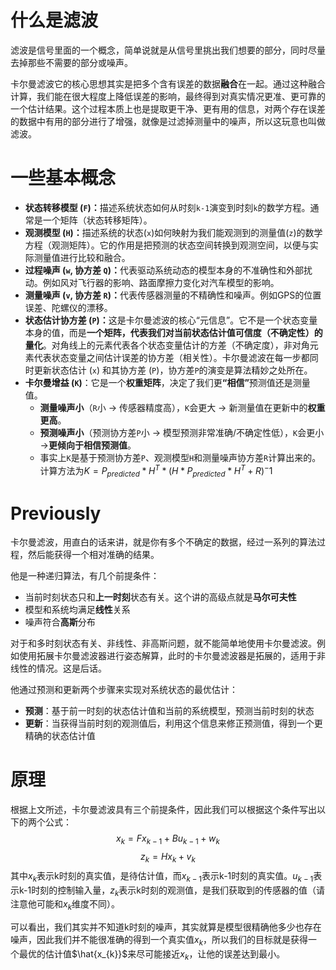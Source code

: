 # 什么是滤波

滤波是信号里面的一个概念，简单说就是从信号里挑出我们想要的部分，同时尽量去掉那些不需要的部分或噪声。

卡尔曼滤波它的核心思想其实是把多个含有误差的数据​**​融合​**​在一起。通过这种融合计算，我们能在很大程度上降低误差的影响，最终得到对真实情况更准、更可靠的一个估计结果。这个过程本质上也是提取更干净、更有用的信息，对两个存在误差的数据中有用的部分进行了增强，就像是过滤掉测量中的噪声，所以这玩意也叫做滤波。

# 一些基本概念

- **状态转移模型 (`F`)：​**​ 描述系统状态如何从时刻`k-1`演变到时刻`k`的数学方程。通常是一个矩阵（状态转移矩阵）。
- **观测模型 (`H`)：​**​ 描述系统的状态(`x`)如何映射为我们能观测到的测量值(`z`)的数学方程（观测矩阵）。它的作用是把预测的状态空间转换到观测空间，以便与实际测量值进行比较和融合。
- **过程噪声 (`w`, 协方差 `Q`)：​**​ 代表驱动系统动态的模型本身的不准确性和外部扰动。例如风对飞行器的影响、路面摩擦力变化对汽车模型的影响。
- **测量噪声 (`v`, 协方差 `R`)：​**​ 代表传感器测量的不精确性和噪声。例如GPS的位置误差、陀螺仪的漂移。
- **状态估计协方差 (`P`)：​**​ 这是卡尔曼滤波的核心“元信息”。它不是一个状态变量本身的值，而是​**​一个矩阵，代表我们对当前状态估计值可信度（不确定性）的量化​**​。对角线上的元素代表各个状态变量估计的方差（不确定度），非对角元素代表状态变量之间估计误差的协方差（相关性）。卡尔曼滤波在每一步都同时更新状态估计 (`x`) 和其协方差 (`P`)，协方差`P`的演变是算法精妙之处所在。
- **卡尔曼增益 (`K`)**：它是一个​**​权重矩阵​**​，决定了我们更​**​“相信”​**​ 预测值还是测量值。
    - ​**​测量噪声小​**​（`R`小 → 传感器精度高），`K`会更大 → 新测量值在更新中的​**​权重更高​**​。
    - ​**​预测噪声小​**​（预测协方差`P`小 → 模型预测非常准确/不确定性低），`K`会更小 → ​**​更倾向于相信预测值​**​。
    - 事实上`K`是基于预测协方差`P`、观测模型`H`和测量噪声协方差`R`计算出来的。计算方法为$K = P_{predicted} * H^T * (H * P_{predicted} * H^T + R)^-1$

# Previously

卡尔曼滤波，用直白的话来讲，就是你有多个不确定的数据，经过一系列的算法过程，然后能获得一个相对准确的结果。

他是一种递归算法，有几个前提条件：

- 当前时刻状态只和**上一时刻**状态有关。这个讲的高级点就是**马尔可夫性**
- 模型和系统均满足**线性**关系
- 噪声符合**高斯**分布

对于和多时刻状态有关、非线性、非高斯问题，就不能简单地使用卡尔曼滤波。例如使用拓展卡尔曼滤波器进行姿态解算，此时的卡尔曼滤波器是拓展的，适用于非线性的情况。这是后话。

他通过预测和更新两个步骤来实现对系统状态的最优估计：

- **预测**：基于前一时刻的状态估计值和当前的系统模型，预测当前时刻的状态
- **更新**：当获得当前时刻的观测值后，利用这个信息来修正预测值，得到一个更精确的状态估计值

# 原理

根据上文所述，卡尔曼滤波具有三个前提条件，因此我们可以根据这个条件写出以下的两个公式：
$$x_{k}= F x_{k-1} + B u_{k-1} + w_{k} \tag{1}$$
$$z_{k}= H x_{k} + v_{k} \tag{2}$$
其中$x_{k}$表示k时刻的真实值，是待估计值，而$x_{k-1}$表示k-1时刻的真实值。$u_{k-1}$表示k-1时刻的控制输入量，$z_{k}$表示k时刻的观测值，是我们获取到的传感器的值（请注意他可能和$x_{k}$维度不同）。

可以看出，我们其实并不知道k时刻的噪声，其实就算是模型很精确他多少也存在噪声，因此我们并不能很准确的得到一个真实值$x_k$，所以我们的目标就是获得一个最优的估计值$\hat{x_{k}}$来尽可能接近$x_{k}$，让他的误差达到最小。

